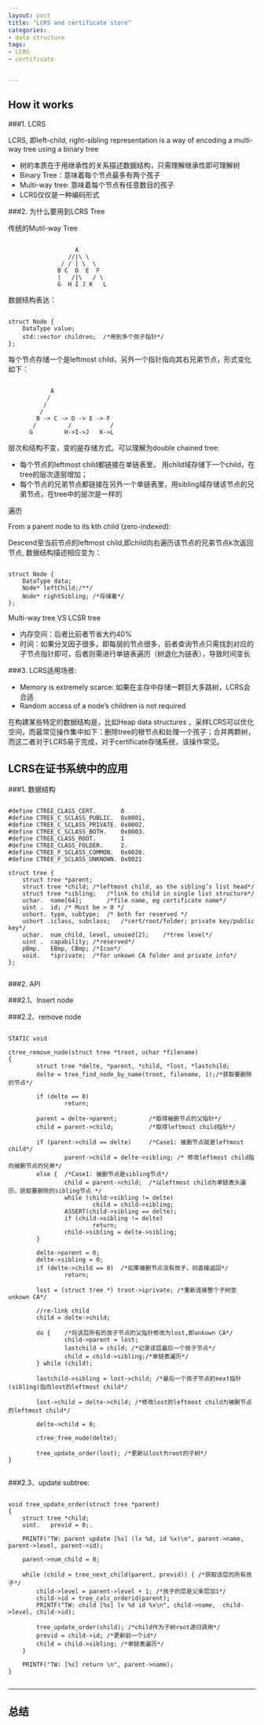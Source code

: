 ```yaml
---
layout: post
title: "LCRS and certificate store"
categories:
- data structure
tags:
- LCRS
- certificate


---
```

## How it works  

###1. LCRS  

LCRS, 即left-child, right-sibling representation is a way of encoding a multi-way tree using a binary tree  

-	树的本质在于用继承性的关系描述数据结构，只需理解继承性即可理解树
-	Binary Tree：意味着每个节点最多有两个孩子
-	Multi-way tree: 意味着每个节点有任意数目的孩子
-	LCRS仅仅是一种编码形式  

###2. 为什么要用到LCRS Tree
	
传统的Mutil-way Tree
<pre><code>
 	               A       
                 //|\ \
               / / | \  \
              B C  D  E  F
              |   /|\   / \
              G  H I J K   L
</code></pre>  

数据结构表达：  

<pre><code>
struct Node {
    DataType value;
    std::vector<Node*> children;  /*用到多个孩子指针*/
};
</code></pre> 

每个节点存储一个是leftmost child，另外一个指针指向其右兄弟节点，形式变化如下：  
	   
<pre><code>
            A
           /
          /
         /
        B -> C -> D -> E -> F
       /         /           /
      G         H->I->J   K->L
</code></pre>

层次和结构不变，变的是存储方式。可以理解为double chained  tree:

 - 每个节点的leftmost child都链接在单链表里， 用child域存储下一个child，在tree的层次逐层增加；
 - 每个节点的兄弟节点都链接在另外一个单链表里，用sibling域存储该节点的兄弟节点，在tree中的层次是一样的

遍历

From a parent node to its kth child (zero-indexed):

Descend至当前节点的leftmost child,即child向右遍历该节点的兄弟节点k次返回节点,
数据结构描述相应变为：

<pre><code>  
struct Node {	
	DataType data;
	Node* leftChild;/**/
	Node* rightSibling; /*存储着*/
};  
</code></pre> 

Multi-way tree VS LCSR tree  

* 内存空间：后者比前者节省大约40%    
* 时间：如果分叉因子很多，即每层的节点很多，前者查询节点只需找到对应的子节点指针即可，后者则需进行单链表遍历（树退化为链表），导致时间变长  

###3. LCRS适用场景:  

 - Memory is extremely scarce: 如果在主存中存储一颗巨大多路树，LCRS会合适
 - Random access of a node’s children is not required  

在构建某些特定的数据结构是，比如Heap data structures ，采样LCRS可以优化空间，而最常见操作集中如下：删除tree的根节点和处理一个孩子；合并两颗树，而这二者对于LCRS易于完成，对于certificate存储系统，该操作常见。

## LCRS在证书系统中的应用  

###1. 数据结构

<pre><code>
#define CTREE_CLASS_CERT.       0
#define CTREE_C_SCLASS_PUBLIC.  0x0001.
#define CTREE_C_SCLASS_PRIVATE. 0x0002.
#define CTREE_C_SCLASS_BOTH.    0x0003.
#define CTREE_CLASS_ROOT.       1
#define CTREE_CLASS_FOLDER.     2.     
#define CTREE_F_SCLASS_COMMON.  0x0020.
#define CTREE_F_SCLASS_UNKNOWN. 0x0021

struct tree {
	struct tree *parent;
	struct tree *child;	/*leftmost child, as the sibling’s list head*/
	struct tree *sibling;	/*link to child in single list structure*/
	uchar.  name[64];		/*file name, eg certificate name*/
	uint .  id;	/* Must be > 0 */
	ushort. type, subtype;	/* both for reserved */
	ushort .iclass, subclass;	/*cert/root/folder; private key/public key*/
	uchar.  num_child, level, unused[2];	/*tree level*/
	uint .  capability;	/*reserved*/
	pBmp.   EBmp, CBmp;	/*Icon*/
	void.   *iprivate;	/*for unkown CA folder and private info*/
};   

</code></pre>   

###2. API

###2.1、Insert node  

###2.2、remove node  
   
<pre><code>
STATIC void

ctree_remove_node(struct tree *troot, uchar *filename)
{
        struct tree *delte, *parent, *child, *lost, *lastchild;
        delte = tree_find_node_by_name(troot, filename, 1);/*获取要删除的节点*/

        if (delte == 0)
                return;

        parent = delte->parent;         /*取得被删节点的父指针*/
        child = parent->child;          /*取得leftmost child指针*/

        if (parent->child == delte)     /*Case1: 被删节点就是leftmost child*/
                parent->child = delte->sibling; /* 修改leftmost child指向被删节点的兄弟*/
        else {  /*Case1: 被删节点是sibling节点*/
                child = parent->child;  /*以leftmost child为单链表头遍历，获取要删除的sibling节点 */
                while (child->sibling != delte)
                        child = child->sibling;
                ASSERT(child->sibling == delte);
                if (child->sibling != delte)
                        return;
                child->sibling = delte->sibling;
        }

        delte->parent = 0;
        delte->sibling = 0;
        if (delte->child == 0)  /*如果被删节点没有孩子，则直接返回*/
                return;

        lost = (struct tree *) troot->iprivate; /*重新连接整个子树至unkown CA*/

        //re-link child
        child = delte->child;

        do {    /*将该层所有的孩子节点的父指针修改为lost,即unkown CA*/
                child->parent = lost;
                lastchild = child; /*记录该层最后一个孩子节点*/
                child = child->sibling;/*单链表遍历*/
        } while (child);

        lastchild->sibling = lost->child; /*最后一个孩子节点的next指针(sibling)指向lost的leftmost child*/

        lost->child = delte->child; /*修改lost的leftmost child为被删节点的leftmost child*/

        delte->child = 0;

        ctree_free_node(delte);

        tree_update_order(lost); /*更新以lost为root的子树*/
}

</code></pre>
   
###2.3、update subtree:     

<pre><code>  
void tree_update_order(struct tree *parent)
{	
	struct tree *child;
	uint.   previd = 0;.   
		
	PRINTF("TW: parent update [%s] (lv %d, id %x)\n", parent->name, parent->level, parent->id);
	
	parent->num_child = 0;
	
	while (child = tree_next_child(parent, previd)) { /*获取该层的所有孩子*/
		child->level = parent->level + 1; /*孩子的层是父亲层加1*/
		child->id = tree_calc_orderid(parent);
		PRINTF("TW: child [%s] lv %d id %x\n", child->name,  child->level, child->id);

		tree_update_order(child); /*child作为子树root递归调用*/
		previd = child->id; /*更新前一个id*/
		child = child->sibling; /*单链表遍历*/
	}

	PRINTF("TW: [%s] return \n", parent->name);
}  

</code></pre>  

----
## 总结